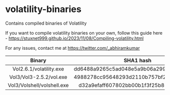 # volatility-binaries
Contains compiled binaries of Volatility

If you want to compile volatility binaries on your own, follow this guide here - https://stuxnet999.github.io/2023/11/08/Compiling-volatility.html

For any issues, contact me at https://twitter.com/_abhiramkumar

| Binary | SHA1 hash |
|:------:|:---------:|
| Vol2.6.1/volatility.exe | dd6488a9265c5ad048e5a9b06a299524295812ab |
| Vol3/Vol3-2.5.2/vol.exe | 4988278cc95648293d2110b757bf2ee01d244742 |
| Vol3/Volshell/volshell.exe | d32a9efaff607802bb00b1f3f25b8ef951f4c1c9 |